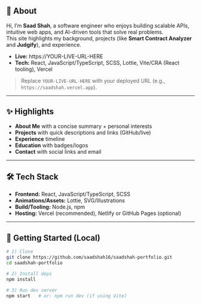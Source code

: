 ## 👋 About

Hi, I’m **Saad Shah**, a software engineer who enjoys building scalable APIs, intuitive web apps, and AI-driven tools that solve real problems.  
This site highlights my background, projects (like **Smart Contract Analyzer** and **Judgify**), and experience.

- **Live:** https://YOUR-LIVE-URL-HERE  
- **Tech:** React, JavaScript/TypeScript, SCSS, Lottie, Vite/CRA (React tooling), Vercel

> Replace `YOUR-LIVE-URL-HERE` with your deployed URL (e.g., `https://saadshah.vercel.app`).

---

## ✨ Highlights

- **About Me** with a concise summary + personal interests
- **Projects** with quick descriptions and links (GitHub/live)
- **Experience** timeline
- **Education** with badges/logos
- **Contact** with social links and email

---

## 🛠 Tech Stack

- **Frontend:** React, JavaScript/TypeScript, SCSS
- **Animations/Assets:** Lottie, SVG/Illustrations
- **Build/Tooling:** Node.js, npm
- **Hosting:** Vercel (recommended), Netlify or GitHub Pages (optional)

---

## 🚀 Getting Started (Local)

```bash
# 1) Clone
git clone https://github.com/saadshah16/saadshah-portfolio.git
cd saadshah-portfolio

# 2) Install deps
npm install

# 3) Run dev server
npm start   # or: npm run dev (if using Vite)
